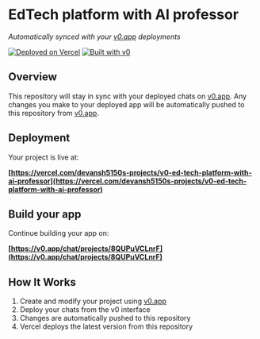 # EdTech platform with AI professor

*Automatically synced with your [v0.app](https://v0.app) deployments*

[![Deployed on Vercel](https://img.shields.io/badge/Deployed%20on-Vercel-black?style=for-the-badge&logo=vercel)](https://vercel.com/devansh5150s-projects/v0-ed-tech-platform-with-ai-professor)
[![Built with v0](https://img.shields.io/badge/Built%20with-v0.app-black?style=for-the-badge)](https://v0.app/chat/projects/8QUPuVCLnrF)

## Overview

This repository will stay in sync with your deployed chats on [v0.app](https://v0.app).
Any changes you make to your deployed app will be automatically pushed to this repository from [v0.app](https://v0.app).

## Deployment

Your project is live at:

**[https://vercel.com/devansh5150s-projects/v0-ed-tech-platform-with-ai-professor](https://vercel.com/devansh5150s-projects/v0-ed-tech-platform-with-ai-professor)**

## Build your app

Continue building your app on:

**[https://v0.app/chat/projects/8QUPuVCLnrF](https://v0.app/chat/projects/8QUPuVCLnrF)**

## How It Works

1. Create and modify your project using [v0.app](https://v0.app)
2. Deploy your chats from the v0 interface
3. Changes are automatically pushed to this repository
4. Vercel deploys the latest version from this repository
